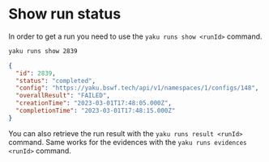 # Show run status

In order to get a run you need to use the `yaku runs show <runId>` command.

```bash
yaku runs show 2839
```

```json
{
  "id": 2839,
  "status": "completed",
  "config": "https://yaku.bswf.tech/api/v1/namespaces/1/configs/148",
  "overallResult": "FAILED",
  "creationTime": "2023-03-01T17:48:05.000Z",
  "completionTime": "2023-03-01T17:48:15.000Z"
}
```

You can also retrieve the run result with the `yaku runs result <runId>` command.
Same works for the evidences with the `yaku runs evidences <runId>` command.
